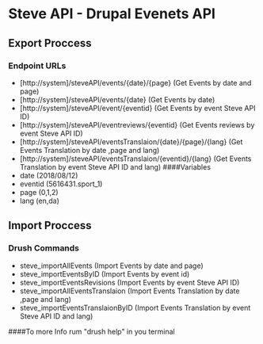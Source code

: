 # Steve API - Drupal Evenets API

## Export Proccess
### Endpoint URLs
  - [http://system]/steveAPI/events/{date}/{page} (Get Events by date and page)
  - [http://system]/steveAPI/events/{date}  (Get Events by date)
  - [http://system]/steveAPI/event/{eventid} (Get Events by event Steve API ID)
  - [http://system]/steveAPI/eventreviews/{eventid} (Get Events reviews by event Steve API ID)
  - [http://system]/steveAPI/eventsTranslaion/{date}/{page}/{lang} (Get Events Translation by date ,page and lang)
  - [http://system]/steveAPI/eventsTranslaion/{eventid}/{lang} (Get Events Translation by event Steve API ID and lang)
  ####Variables
   - date (2018/08/12) 
   - eventid (5616431.sport_1)
   - page (0,1,2)
   - lang (en,da)
  
## Import Proccess
### Drush Commands
  - steve_importAllEvents  (Import Events by date and page)
  - steve_importEventsByID (Import Events by event id)
  - steve_importEventsRevisions (Import  Events by event Steve API ID)
  - steve_importAllEventsTranslaion (Import  Events Translation by date ,page and lang)
  - steve_importEventsTranslaionByID (Import Events Translation by event Steve API ID and lang)
  
####To more Info rum "drush help" in you terminal

